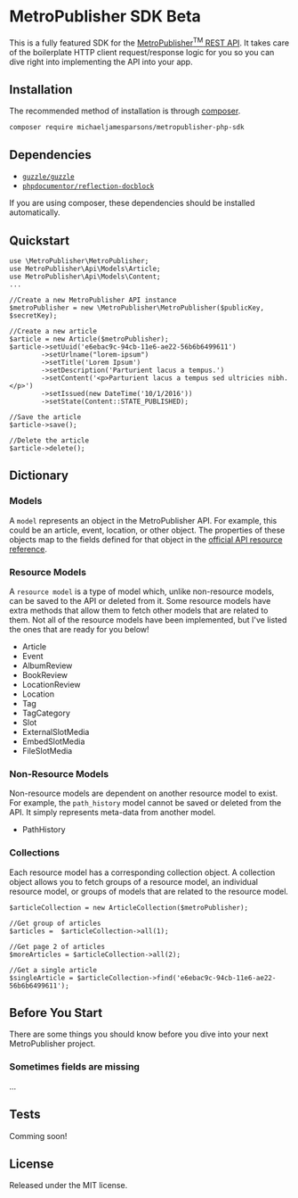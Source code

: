 
# MetroPublisher SDK Beta

This is a fully featured SDK for the [MetroPublisher<sup>TM</sup> REST API](https://api.metropublisher.com/index.html). It takes care of the boilerplate HTTP client request/response logic for you so you can dive right into implementing the API into your app.

## Installation

The recommended method of installation is through [composer](https://getcomposer.org).

    composer require michaeljamesparsons/metropublisher-php-sdk

## Dependencies

* [`guzzle/guzzle`](https://github.com/guzzle/guzzle)
* [`phpdocumentor/reflection-docblock`](https://github.com/phpDocumentor/ReflectionDocBlock)

If you are using composer, these dependencies should be installed automatically.

## Quickstart

    use \MetroPublisher\MetroPublisher;
    use MetroPublisher\Api\Models\Article;
    use MetroPublisher\Api\Models\Content;
    ...
    
    //Create a new MetroPublisher API instance
    $metroPublisher = new \MetroPublisher\MetroPublisher($publicKey, $secretKey);
    
    //Create a new article
    $article = new Article($metroPublisher);
    $article->setUuid('e6ebac9c-94cb-11e6-ae22-56b6b6499611')
            ->setUrlname("lorem-ipsum")
            ->setTitle('Lorem Ipsum')
            ->setDescription('Parturient lacus a tempus.')
            ->setContent('<p>Parturient lacus a tempus sed ultricies nibh.</p>')
            ->setIssued(new DateTime('10/1/2016'))
            ->setState(Content::STATE_PUBLISHED);
    
    //Save the article
    $article->save();
    
    //Delete the article
    $article->delete();

## Dictionary

### Models
A `model` represents an object in the MetroPublisher API. For example, this could be an article, event, location, or other object. The properties of these objects map to the fields defined for that object in the [official API resource reference](https://api.metropublisher.com/resources/index.html).

### Resource Models
A `resource model` is a type of model which, unlike non-resource models, can be saved to the API or deleted from it. Some resource models have extra methods that allow them to fetch other models that are related to them. Not all of the resource models have been implemented, but I've listed the ones that are ready for you below!

* Article
* Event
* AlbumReview
* BookReview
* LocationReview
* Location
* Tag
* TagCategory
* Slot
* ExternalSlotMedia
* EmbedSlotMedia
* FileSlotMedia

### Non-Resource Models
Non-resource models are dependent on another resource model to exist. For example, the `path_history` model cannot be saved or deleted from the API. It simply represents meta-data from another model.

* PathHistory

### Collections

Each resource model has a corresponding collection object. A collection object allows you to fetch groups of a resource model, an individual resource model, or groups of models that are related to the resource model.
    
    $articleCollection = new ArticleCollection($metroPublisher);
    
    //Get group of articles
    $articles =  $articleCollection->all(1);
        
    //Get page 2 of articles
    $moreArticles = $articleCollection->all(2);
    
    //Get a single article
    $singleArticle = $articleCollection->find('e6ebac9c-94cb-11e6-ae22-56b6b6499611');
    


## Before You Start

There are some things you should know before you dive into your next MetroPublisher project.

### Sometimes fields are missing

...


## Tests

Comming soon!

## License

 Released under the MIT license.